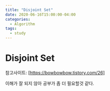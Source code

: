 ```yaml
---
title: "Disjoint Set"
date: 2020-06-16T15:00:00-04:00
categories:
  - Algorithm
tags:
  - study
---
```


# Disjoint Set

참고사이트: [https://bowbowbow.tistory.com/26]

이해가 잘 되지 않아 공부가 좀 더 필요할것 같다.

